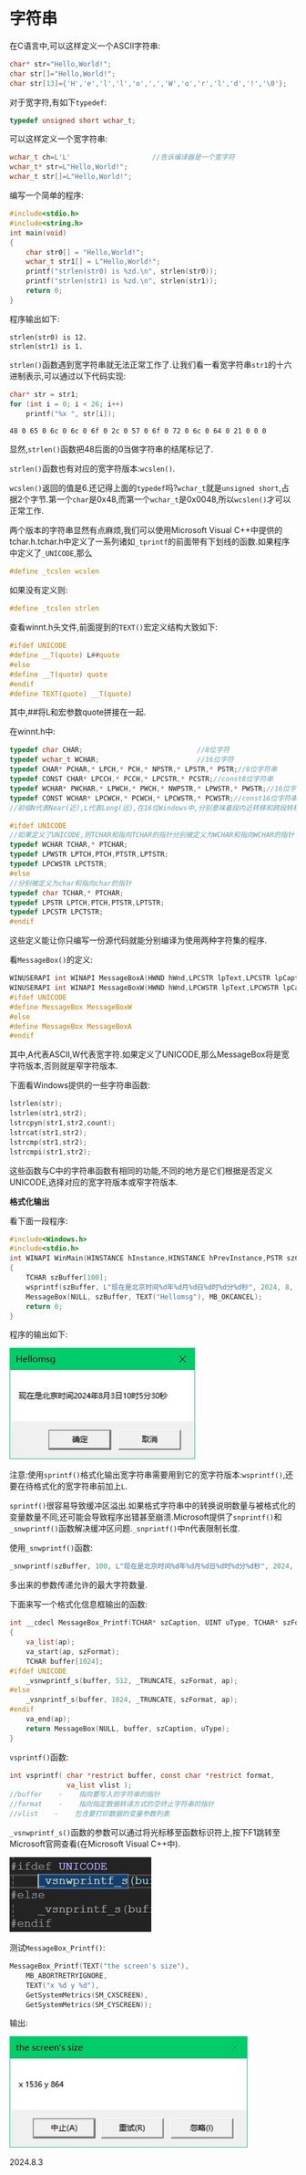 # 字符串

在C语言中,可以这样定义一个ASCII字符串:

```c
char* str="Hello,World!";
char str[]="Hello,World!";
char str[13]={'H','e','l','l','o',',','W','o','r','l','d','!','\0'};
```

对于宽字符,有如下`typedef`:

```c
typedef unsigned short wchar_t;
```

可以这样定义一个宽字符串:

```c
wchar_t ch=L'L'                    //告诉编译器是一个宽字符
wchar_t* str=L"Hello,World!";
wchar_t str[]=L"Hello,World!";
```

编写一个简单的程序:

```c
#include<stdio.h>
#include<string.h>
int main(void)
{
    char str0[] = "Hello,World!";
    wchar_t str1[] = L"Hello,World!";
    printf("strlen(str0) is %zd.\n", strlen(str0));
    printf("strlen(str1) is %zd.\n", strlen(str1));
    return 0;
}
```

程序输出如下:

```shell
strlen(str0) is 12.
strlen(str1) is 1.
```

`strlen()`函数遇到宽字符串就无法正常工作了.让我们看一看宽字符串`str1`的十六进制表示,可以通过以下代码实现:

```c
char* str = str1;
for (int i = 0; i < 26; i++)
    printf("%x ", str[i]);
```

```shell
48 0 65 0 6c 0 6c 0 6f 0 2c 0 57 0 6f 0 72 0 6c 0 64 0 21 0 0 0
```

显然,`strlen()`函数把48后面的0当做字符串的结尾标记了.

`strlen()`函数也有对应的宽字符版本:`wcslen()`.

`wcslen()`返回的值是6.还记得上面的`typedef`吗?`wchar_t`就是`unsigned short`,占据2个字节.第一个`char`是0x48,而第一个`wchar_t`是0x0048,所以`wcslen()`才可以正常工作.

两个版本的字符串显然有点麻烦,我们可以使用Microsoft Visual C++中提供的tchar.h.tchar.h中定义了一系列诸如`_tprintf`的前面带有下划线的函数.如果程序中定义了`_UNICODE`,那么

```c
#define _tcslen wcslen
```

如果没有定义则:

```c
#define _tcslen strlen
```

查看winnt.h头文件,前面提到的`TEXT()`宏定义结构大致如下:

```c
#ifdef UNICODE
#define __T(quote) L##quote
#else
#define __T(quote) quote
#endif
#define TEXT(quote) __T(quote)
```

其中,##将L和宏参数quote拼接在一起.

在winnt.h中:

```c
typedef char CHAR;                            //8位字符
typedef wchar_t WCHAR;                        //16位字符
typedef CHAR* PCHAR,* LPCH,* PCH,* NPSTR,* LPSTR,* PSTR;//8位字符串
typedef CONST CHAR* LPCCH,* PCCH,* LPCSTR,* PCSTR;//const8位字符串
typedef WCHAR* PWCHAR,* LPWCH,* PWCH,* NWPSTR,* LPWSTR,* PWSTR;//16位字符串
typedef CONST WCHAR* LPCWCH,* PCWCH,* LPCWSTR,* PCWSTR;//const16位字符串
//前缀N代表Near(近),L代表Long(远),在16位Windows中,分别意味着段内近转移和跨段转移.在32位Windows中,只有FLAT一种寻址模式,N和L没有区别.
```

```c
#ifdef UNICODE
//如果定义了UNICODE,则TCHAR和指向TCHAR的指针分别被定义为WCHAR和指向WCHAR的指针
typedef WCHAR TCHAR,* PTCHAR;
typedef LPWSTR LPTCH,PTCH,PTSTR,LPTSTR;
typedef LPCWSTR LPCTSTR;
#else
//分别被定义为char和指向char的指针
typedef char TCHAR,* PTCHAR;
typedef LPSTR LPTCH,PTCH,PTSTR,LPTSTR;
typedef LPCSTR LPCTSTR;
#endif
```

这些定义能让你只编写一份源代码就能分别编译为使用两种字符集的程序.

看`MessageBox()`的定义:

```c
WINUSERAPI int WINAPI MessageBoxA(HWND hWnd,LPCSTR lpText,LPCSTR lpCaption,UINT utype);
WINUSERAPI int WINAPI MessageBoxW(HWND hWnd,LPCWSTR lpText,LPCWSTR lpCaption,UINT utype);
#ifdef UNICODE
#define MessageBox MessageBoxW
#else
#define MessageBox MessageBoxA
#endif
```

其中,A代表ASCII,W代表宽字符.如果定义了UNICODE,那么MessageBox将是宽字符版本,否则就是窄字符版本.

下面看Windows提供的一些字符串函数:

```c
lstrlen(str);
lstrlen(str1,str2);
lstrcpyn(str1,str2,count);
lstrcat(str1,str2);
lstrcmp(str1,str2);
lstrcmpi(str1,str2);
```

这些函数与C中的字符串函数有相同的功能,不同的地方是它们根据是否定义UNICODE,选择对应的宽字符版本或窄字符版本.

**格式化输出**

看下面一段程序:

```c
#include<Windows.h>
#include<stdio.h>
int WINAPI WinMain(HINSTANCE hInstance,HINSTANCE hPrevInstance,PSTR szCmdLine,int iCmdShow)
{
    TCHAR szBuffer[100];
    wsprintf(szBuffer, L"现在是北京时间%d年%d月%d日%d时%d分%d秒", 2024, 8, 3, 10, 5, 30);
    MessageBox(NULL, szBuffer, TEXT("Hellomsg"), MB_OKCANCEL);
    return 0;
}
```

程序的输出如下:

![](2/1.jpg)

注意:使用`sprintf()`格式化输出宽字符串需要用到它的宽字符版本:`wsprintf()`,还要在待格式化的宽字符串前加上`L`.

`sprintf()`很容易导致缓冲区溢出.如果格式字符串中的转换说明数量与被格式化的变量数量不同,还可能会导致程序出错甚至崩溃.Microsoft提供了`snprintf()`和`_snwprintf()`函数解决缓冲区问题.`_snprintf()`中n代表限制长度.

使用`_snwprintf()`函数:

```c
_snwprintf(szBuffer, 100, L"现在是北京时间%d年%d月%d日%d时%d分%d秒", 2024, 8, 3, 10, 5, 30);
```

多出来的参数传递允许的最大字符数量.

下面来写一个格式化信息框输出的函数:

```c
int __cdecl MessageBox_Printf(TCHAR* szCaption, UINT uType, TCHAR* szFormat, ...)
{
    va_list(ap);
    va_start(ap, szFormat);
    TCHAR buffer[1024];
#ifdef UNICODE
    _vsnwprintf_s(buffer, 512, _TRUNCATE, szFormat, ap);
#else
    _vsnprintf_s(buffer, 1024, _TRUNCATE, szFormat, ap);
#endif
    va_end(ap);
    return MessageBox(NULL, buffer, szCaption, uType);
}
```

`vsprintf()`函数:

```c
int vsprintf( char *restrict buffer, const char *restrict format,
              va_list vlist );
//buffer    -    指向要写入的字符串的指针
//format    -    指向指定数据转译方式的空终止字符串的指针
//vlist    -    包含要打印数据的变量参数列表
```

`_vsnwprintf_s()`函数的参数可以通过将光标移至函数标识符上,按下F1跳转至Microsoft官网查看(在Microsoft Visual C++中).

![](2/2.jpg)

测试`MessageBox_Printf()`:

```c
MessageBox_Printf(TEXT("the screen's size"),
    MB_ABORTRETRYIGNORE,
    TEXT("x %d y %d"),
    GetSystemMetrics(SM_CXSCREEN),
    GetSystemMetrics(SM_CYSCREEN));
```

输出:

![](2/3.jpg)

2024.8.3